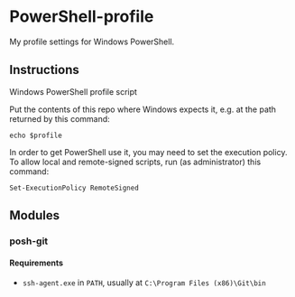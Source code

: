 # PowerShell-profile

My profile settings for Windows PowerShell.

## Instructions

Windows PowerShell profile script

 Put the contents of this repo where Windows expects it, e.g. at the path returned by this command:
 
 ```
 echo $profile
 ```
 
 In order to get PowerShell use it, you may need to set the execution policy.
 To allow local and remote-signed scripts, run (as administrator) this command:
 
 ```
 Set-ExecutionPolicy RemoteSigned
 ```

## Modules

### posh-git

#### Requirements

* `ssh-agent.exe` in `PATH`, usually at `C:\Program Files (x86)\Git\bin`

